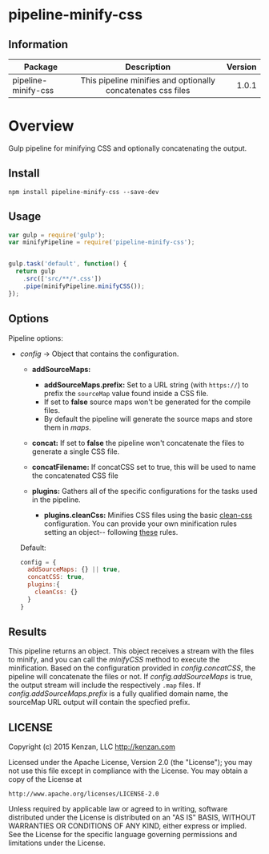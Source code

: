 # pipeline-minify-css


## Information

| Package       | Description   | Version|
| ------------- |:-------------:| -----:|
| pipeline-minify-css| This pipeline minifies and optionally concatenates css files | 1.0.1 |

# Overview

Gulp pipeline for minifying CSS and optionally concatenating the output.


## Install

`npm install pipeline-minify-css --save-dev`

## Usage
```javascript
var gulp = require('gulp');
var minifyPipeline = require('pipeline-minify-css');


gulp.task('default', function() {
  return gulp
    .src(['src/**/*.css'])
    .pipe(minifyPipeline.minifyCSS());
});
```

## Options

Pipeline options:
* _config_ -> Object that contains the configuration.

  * __addSourceMaps:__ 
      * __addSourceMaps.prefix:__ Set to a URL string (with `https://`) to prefix the `sourceMap` value found inside a CSS file.
      * If set to __false__ source maps won't be generated for the compile files.
      * By default the pipeline will generate the source maps and store them in _maps_.

  * __concat:__ If set to __false__ the pipeline won't concatenate the files to generate a single CSS file.
    
  * __concatFilename:__ If concatCSS set to true, this will be used to name the concatenated CSS file

  * __plugins:__ Gathers all of the specific configurations for the tasks used in the pipeline.

      * __plugins.cleanCss:__ Minifies CSS files using the basic [clean-css](https://github.com/jakubpawlowicz/clean-css#what-is-clean-css) configuration. You can provide your own minification rules setting an object-- following [these](https://github.com/jakubpawlowicz/clean-css#how-to-use-clean-css-api) rules.

  Default:
  ```javascript
  config = {
    addSourceMaps: {} || true,
    concatCSS: true,
    plugins:{
      cleanCss: {}
    }
  }
  ```  

## Results

This pipeline returns an object. This object receives a stream with the files to minify, and you can call the _minifyCSS_ method to execute the minification. Based on the configuration provided in _config.concatCSS_, the pipeline will concatenate the files or not. If _config.addSourceMaps_ is true, the output stream will include the respectively `.map` files. If _config.addSourceMaps.prefix_ is a fully qualified domain name, the sourceMap URL output will contain the specfied prefix.


## LICENSE

Copyright (c) 2015 Kenzan, LLC <http://kenzan.com>

Licensed under the Apache License, Version 2.0 (the "License");
you may not use this file except in compliance with the License.
You may obtain a copy of the License at

    http://www.apache.org/licenses/LICENSE-2.0

Unless required by applicable law or agreed to in writing, software
distributed under the License is distributed on an "AS IS" BASIS,
WITHOUT WARRANTIES OR CONDITIONS OF ANY KIND, either express or implied.
See the License for the specific language governing permissions and
limitations under the License.

